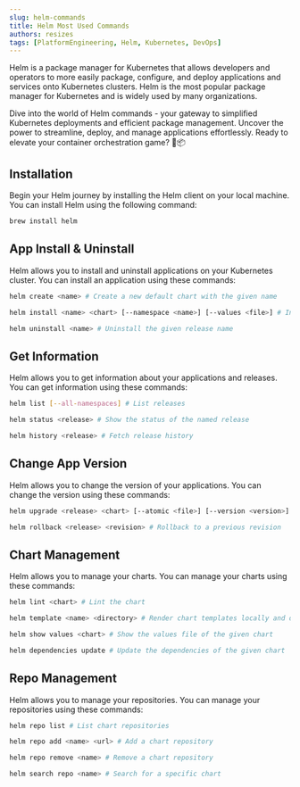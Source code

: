 ```yaml
---
slug: helm-commands
title: Helm Most Used Commands
authors: resizes
tags: [PlatformEngineering, Helm, Kubernetes, DevOps]
---
```


Helm is a package manager for Kubernetes that allows developers and operators to more easily package, configure, and deploy applications and services onto Kubernetes clusters. Helm is the most popular package manager for Kubernetes and is widely used by many organizations.

Dive into the world of Helm commands - your gateway to simplified Kubernetes deployments and efficient package management. Uncover the power to streamline, deploy, and manage applications effortlessly. Ready to elevate your container orchestration game? 🚀📦 

<!--truncate-->

## Installation

Begin your Helm journey by installing the Helm client on your local machine. You can install Helm using the following command:

```bash
brew install helm
```

## App Install & Uninstall

Helm allows you to install and uninstall applications on your Kubernetes cluster. You can install an application using these commands:

```bash
helm create <name> # Create a new default chart with the given name
```

```bash
helm install <name> <chart> [--namespace <name>] [--values <file>] # Install the chart with the given release name
```

```bash
helm uninstall <name> # Uninstall the given release name
```

## Get Information

Helm allows you to get information about your applications and releases. You can get information using these commands:

```bash
helm list [--all-namespaces] # List releases
```

```bash
helm status <release> # Show the status of the named release
```

```bash
helm history <release> # Fetch release history
```

## Change App Version

Helm allows you to change the version of your applications. You can change the version using these commands:

```bash
helm upgrade <release> <chart> [--atomic <file>] [--version <version>] # Upgrade the release to a new version of the chart
```

```bash
helm rollback <release> <revision> # Rollback to a previous revision
```

## Chart Management

Helm allows you to manage your charts. You can manage your charts using these commands:

```bash
helm lint <chart> # Lint the chart
```

```bash
helm template <name> <directory> # Render chart templates locally and display the output
```

```bash
helm show values <chart> # Show the values file of the given chart
```

```bash
helm dependencies update # Update the dependencies of the given chart
```

## Repo Management

Helm allows you to manage your repositories. You can manage your repositories using these commands:

```bash
helm repo list # List chart repositories
```

```bash
helm repo add <name> <url> # Add a chart repository
```

```bash
helm repo remove <name> # Remove a chart repository
```

```bash
helm search repo <name> # Search for a specific chart
```
